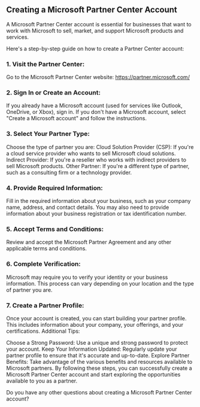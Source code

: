 


## Creating a Microsoft Partner Center Account
A Microsoft Partner Center account is essential for businesses that want to work with Microsoft to sell, market, and support Microsoft products and services.

Here's a step-by-step guide on how to create a Partner Center account:

### 1. Visit the Partner Center:
Go to the Microsoft Partner Center website: https://partner.microsoft.com/
### 2. Sign In or Create an Account:
If you already have a Microsoft account (used for services like Outlook, OneDrive, or Xbox), sign in.
If you don't have a Microsoft account, select "Create a Microsoft account" and follow the instructions.
### 3. Select Your Partner Type:
Choose the type of partner you are:
Cloud Solution Provider (CSP): If you're a cloud service provider who wants to sell Microsoft cloud solutions.
Indirect Provider: If you're a reseller who works with indirect providers to sell Microsoft products.
Other Partner: If you're a different type of partner, such as a consulting firm or a technology provider.
### 4. Provide Required Information:
Fill in the required information about your business, such as your company name, address, and contact details.
You may also need to provide information about your business registration or tax identification number.
### 5. Accept Terms and Conditions:
Review and accept the Microsoft Partner Agreement and any other applicable terms and conditions.
### 6. Complete Verification:
Microsoft may require you to verify your identity or your business information. This process can vary depending on your location and the type of partner you are.
### 7. Create a Partner Profile:
Once your account is created, you can start building your partner profile. This includes information about your company, your offerings, and your certifications.
Additional Tips:

Choose a Strong Password: Use a unique and strong password to protect your account.
Keep Your Information Updated: Regularly update your partner profile to ensure that it's accurate and up-to-date.
Explore Partner Benefits: Take advantage of the various benefits and resources available to Microsoft partners.
By following these steps, you can successfully create a Microsoft Partner Center account and start exploring the opportunities available to you as a partner.

Do you have any other questions about creating a Microsoft Partner Center account?
